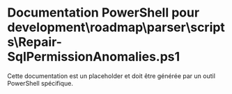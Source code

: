 # Documentation PowerShell pour development\roadmap\parser\scripts\Repair-SqlPermissionAnomalies.ps1

Cette documentation est un placeholder et doit être générée par un outil PowerShell spécifique.
